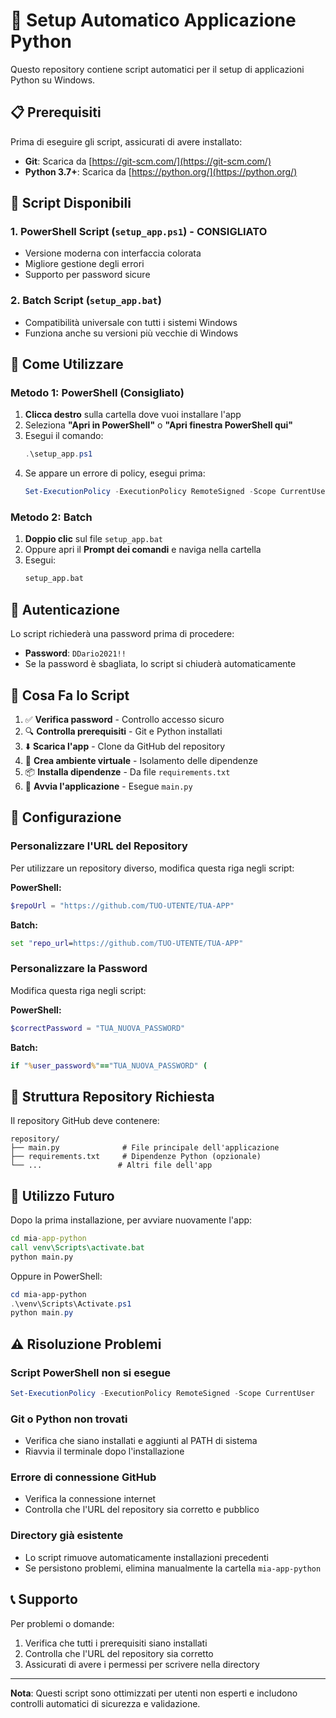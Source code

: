 # 🚀 Setup Automatico Applicazione Python

Questo repository contiene script automatici per il setup di applicazioni Python su Windows.

## 📋 Prerequisiti

Prima di eseguire gli script, assicurati di avere installato:

- **Git**: Scarica da [https://git-scm.com/](https://git-scm.com/)
- **Python 3.7+**: Scarica da [https://python.org/](https://python.org/)

## 🔧 Script Disponibili

### 1. PowerShell Script (`setup_app.ps1`) - **CONSIGLIATO**
- Versione moderna con interfaccia colorata
- Migliore gestione degli errori
- Supporto per password sicure

### 2. Batch Script (`setup_app.bat`)
- Compatibilità universale con tutti i sistemi Windows
- Funziona anche su versioni più vecchie di Windows

## 🚀 Come Utilizzare

### Metodo 1: PowerShell (Consigliato)

1. **Clicca destro** sulla cartella dove vuoi installare l'app
2. Seleziona **"Apri in PowerShell"** o **"Apri finestra PowerShell qui"**
3. Esegui il comando:
   ```powershell
   .\setup_app.ps1
   ```
4. Se appare un errore di policy, esegui prima:
   ```powershell
   Set-ExecutionPolicy -ExecutionPolicy RemoteSigned -Scope CurrentUser
   ```

### Metodo 2: Batch

1. **Doppio clic** sul file `setup_app.bat`
2. Oppure apri il **Prompt dei comandi** e naviga nella cartella
3. Esegui:
   ```cmd
   setup_app.bat
   ```

## 🔐 Autenticazione

Lo script richiederà una password prima di procedere:
- **Password**: `DDario2021!!`
- Se la password è sbagliata, lo script si chiuderà automaticamente

## 📂 Cosa Fa lo Script

1. ✅ **Verifica password** - Controllo accesso sicuro
2. 🔍 **Controlla prerequisiti** - Git e Python installati
3. ⬇️ **Scarica l'app** - Clone da GitHub del repository
4. 📁 **Crea ambiente virtuale** - Isolamento delle dipendenze
5. 📦 **Installa dipendenze** - Da file `requirements.txt`
6. 🚀 **Avvia l'applicazione** - Esegue `main.py`

## 📍 Configurazione

### Personalizzare l'URL del Repository

Per utilizzare un repository diverso, modifica questa riga negli script:

**PowerShell:**
```powershell
$repoUrl = "https://github.com/TUO-UTENTE/TUA-APP"
```

**Batch:**
```cmd
set "repo_url=https://github.com/TUO-UTENTE/TUA-APP"
```

### Personalizzare la Password

Modifica questa riga negli script:

**PowerShell:**
```powershell
$correctPassword = "TUA_NUOVA_PASSWORD"
```

**Batch:**
```cmd
if "%user_password%"=="TUA_NUOVA_PASSWORD" (
```

## 🎯 Struttura Repository Richiesta

Il repository GitHub deve contenere:
```
repository/
├── main.py              # File principale dell'applicazione
├── requirements.txt     # Dipendenze Python (opzionale)
└── ...                 # Altri file dell'app
```

## 🔄 Utilizzo Futuro

Dopo la prima installazione, per avviare nuovamente l'app:

```cmd
cd mia-app-python
call venv\Scripts\activate.bat
python main.py
```

Oppure in PowerShell:
```powershell
cd mia-app-python
.\venv\Scripts\Activate.ps1
python main.py
```

## ⚠️ Risoluzione Problemi

### Script PowerShell non si esegue
```powershell
Set-ExecutionPolicy -ExecutionPolicy RemoteSigned -Scope CurrentUser
```

### Git o Python non trovati
- Verifica che siano installati e aggiunti al PATH di sistema
- Riavvia il terminale dopo l'installazione

### Errore di connessione GitHub
- Verifica la connessione internet
- Controlla che l'URL del repository sia corretto e pubblico

### Directory già esistente
- Lo script rimuove automaticamente installazioni precedenti
- Se persistono problemi, elimina manualmente la cartella `mia-app-python`

## 📞 Supporto

Per problemi o domande:
1. Verifica che tutti i prerequisiti siano installati
2. Controlla che l'URL del repository sia corretto
3. Assicurati di avere i permessi per scrivere nella directory

---

**Nota**: Questi script sono ottimizzati per utenti non esperti e includono controlli automatici di sicurezza e validazione. 